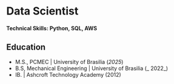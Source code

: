 # Data Scientist

#### Technical Skills: Python, SQL, AWS

## Education
- M.S., PCMEC | University of Brasilia (_2025_)
- B.S, Mechanical Engineering | University of Brasilia (_ 2022_)
- IB. | Ashcroft Technology Academy (2012)
